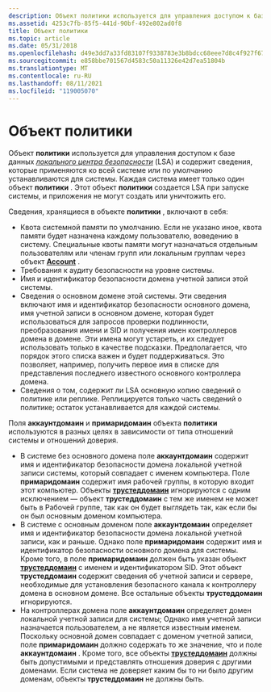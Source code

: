 ```yaml
---
description: Объект политики используется для управления доступом к базе данных локального центра безопасности (LSA) и содержит сведения, которые применяются ко всей системе или по умолчанию устанавливаются для системы.
ms.assetid: 4253c7fb-85f5-441d-90bf-492e802ad0f8
title: Объект политики
ms.topic: article
ms.date: 05/31/2018
ms.openlocfilehash: d49e3dd7a33fd83107f9338783e3b8bdcc68eee7d8c4f927f67a7df1c0262c3e
ms.sourcegitcommit: e858bbe701567d4583c50a11326e42d7ea51804b
ms.translationtype: MT
ms.contentlocale: ru-RU
ms.lasthandoff: 08/11/2021
ms.locfileid: "119005070"
---
```

# <a name="policy-object"></a>Объект политики

Объект **политики** используется для управления доступом к базе данных [*локального центра безопасности*](/windows/desktop/SecGloss/l-gly) (LSA) и содержит сведения, которые применяются ко всей системе или по умолчанию устанавливаются для системы. Каждая система имеет только один объект **политики** . Этот объект **политики** создается LSA при запуске системы, и приложения не могут создать или уничтожить его.

Сведения, хранящиеся в объекте **политики** , включают в себя:

-   Квота системной памяти по умолчанию. Если не указано иное, квота памяти будет назначена каждому пользователю, воведению в систему. Специальные квоты памяти могут назначаться отдельным пользователям или членам групп или локальным группам через объект [**Account**](account-object.md) .
-   Требования к аудиту безопасности на уровне системы.
-   Имя и идентификатор безопасности домена учетной записи этой системы.
-   Сведения о основном домене этой системы. Эти сведения включают имя и идентификатор безопасности основного домена, имя учетной записи в основном домене, которая будет использоваться для запросов проверки подлинности, преобразования имени и SID и получения имен контроллеров домена в домене. Эти имена могут устареть, и их следует использовать только в качестве подсказки. Предполагается, что порядок этого списка важен и будет поддерживаться. Это позволяет, например, получить первое имя в списке для представления последнего известного основного контроллера домена.
-   Сведения о том, содержит ли LSA основную копию сведений о политике или реплике. Реплицируется только часть сведений о политике; остаток устанавливается для каждой системы.

Поля **аккаунтдомаин** и **примаридомаин** объекта **политики** используются в разных целях в зависимости от типа отношений системы и отношений доверия.

-   В системе без основного домена поле **аккаунтдомаин** содержит имя и идентификатор безопасности домена локальной учетной записи системы, который совпадает с именем компьютера. Поле **примаридомаин** содержит имя рабочей группы, в которую входит этот компьютер. Объекты [**трустеддомаин**](trusteddomain-object.md) игнорируются с одним исключением — объект **трустеддомаин** с тем же именем не может быть в Рабочей группе, так как он будет выглядеть так, как если бы он был основным доменом компьютера.
-   В системе с основным доменом поле **аккаунтдомаин** определяет имя и идентификатор безопасности домена локальной учетной записи, как и раньше. Однако поле **примаридомаин** содержит имя и идентификатор безопасности основного домена для системы. Кроме того, в поле **примаридомаин** должен быть указан объект [**трустеддомаин**](trusteddomain-object.md) с именем и идентификатором SID. Этот объект **трустеддомаин** содержит сведения об учетной записи и сервере, необходимые для установления безопасного канала к контроллеру домена в основном домене. Все остальные объекты **трустеддомаин** игнорируются.
-   На контроллерах домена поле **аккаунтдомаин** определяет домен локальной учетной записи для системы; Однако имя учетной записи назначается пользователем, а не является известным именем. Поскольку основной домен совпадает с доменом учетной записи, поле **примаридомаин** должно содержать то же значение, что и поле **аккаунтдомаин** . Кроме того, все объекты [**трустеддомаин**](trusteddomain-object.md) должны быть допустимыми и представлять отношения доверия с другими доменами. Если система не доверяет каким бы то ни было другим доменам, объекты **трустеддомаин** не должны быть.

 

 

